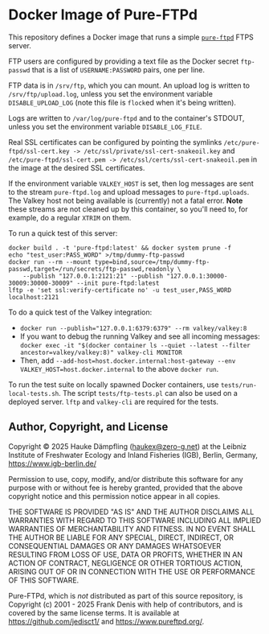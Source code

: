 Docker Image of Pure-FTPd
=========================

This repository defines a Docker image that runs a simple
[`pure-ftpd`](https://github.com/jedisct1/pure-ftpd) FTPS server.

FTP users are configured by providing a text file as the Docker secret
`ftp-passwd` that is a list of `USERNAME:PASSWORD` pairs, one per line.

FTP data is in `/srv/ftp`, which you can mount.
An upload log is written to `/srv/ftp/upload.log`, unless you set
the environment variable `DISABLE_UPLOAD_LOG` (note this file
is `flock`ed when it's being written).

Logs are written to `/var/log/pure-ftpd` and to the container's STDOUT,
unless you set the environment variable `DISABLE_LOG_FILE`.

Real SSL certificates can be configured by pointing the symlinks
`/etc/pure-ftpd/ssl-cert.key -> /etc/ssl/private/ssl-cert-snakeoil.key` and
`/etc/pure-ftpd/ssl-cert.pem -> /etc/ssl/certs/ssl-cert-snakeoil.pem`
in the image at the desired SSL certificates.

If the environment variable `VALKEY_HOST` is set, then log messages are
sent to the stream `pure-ftpd.log` and upload messages to `pure-ftpd.uploads`.
The Valkey host not being available is (currently) not a fatal error.
**Note** these streams are not cleaned up by this container, so you'll need to,
for example, do a regular `XTRIM` on them.

To run a quick test of this server:

    docker build . -t 'pure-ftpd:latest' && docker system prune -f
    echo "test_user:PASS_WORD" >/tmp/dummy-ftp-passwd
    docker run --rm --mount type=bind,source=/tmp/dummy-ftp-passwd,target=/run/secrets/ftp-passwd,readonly \
        --publish "127.0.0.1:2121:21" --publish "127.0.0.1:30000-30009:30000-30009" --init pure-ftpd:latest
    lftp -e 'set ssl:verify-certificate no' -u test_user,PASS_WORD localhost:2121

To do a quick test of the Valkey integration:

- `docker run --publish="127.0.0.1:6379:6379" --rm valkey/valkey:8`
- If you want to debug the running Valkey and see all incoming messages:
  `docker exec -it "$(docker container ls --quiet --latest --filter ancestor=valkey/valkey:8)" valkey-cli MONITOR`
- Then, add `--add-host=host.docker.internal:host-gateway --env VALKEY_HOST=host.docker.internal`
  to the above `docker run`.

To run the test suite on locally spawned Docker containers, use `tests/run-local-tests.sh`.
The script `tests/ftp-tests.pl` can also be used on a deployed server.
`lftp` and `valkey-cli` are required for the tests.


Author, Copyright, and License
------------------------------

Copyright © 2025 Hauke Dämpfling (haukex@zero-g.net)
at the Leibniz Institute of Freshwater Ecology and Inland Fisheries (IGB),
Berlin, Germany, <https://www.igb-berlin.de/>

Permission to use, copy, modify, and/or distribute this software for any
purpose with or without fee is hereby granted, provided that the above
copyright notice and this permission notice appear in all copies.

THE SOFTWARE IS PROVIDED "AS IS" AND THE AUTHOR DISCLAIMS ALL WARRANTIES WITH
REGARD TO THIS SOFTWARE INCLUDING ALL IMPLIED WARRANTIES OF MERCHANTABILITY AND
FITNESS. IN NO EVENT SHALL THE AUTHOR BE LIABLE FOR ANY SPECIAL, DIRECT,
INDIRECT, OR CONSEQUENTIAL DAMAGES OR ANY DAMAGES WHATSOEVER RESULTING FROM
LOSS OF USE, DATA OR PROFITS, WHETHER IN AN ACTION OF CONTRACT, NEGLIGENCE OR
OTHER TORTIOUS ACTION, ARISING OUT OF OR IN CONNECTION WITH THE USE OR
PERFORMANCE OF THIS SOFTWARE.

Pure-FTPd, which is *not* distributed as part of this source repository, is
Copyright (c) 2001 - 2025 Frank Denis <j at pureftpd dot org> with help of contributors,
and is covered by the same license terms. It is available at
<https://github.com/jedisct1/> and <https://www.pureftpd.org/>.
